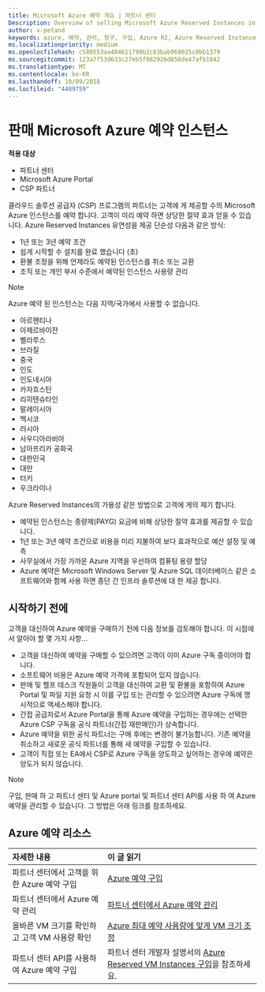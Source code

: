 ```yaml
---
title: Microsoft Azure 예약 개요 | 파트너 센터
Description: Overview of selling Microsoft Azure Reserved Instances in CSP.
author: v-petand
keywords: azure, 예약, 관리, 청구, 구입, Azure RI, Azure Reserved Instances
ms.localizationpriority: medium
ms.openlocfilehash: c580553aa484611790b2c83bab968025c0bb1379
ms.sourcegitcommit: 123a7f53d633c27eb5f982926d856de47afb1042
ms.translationtype: MT
ms.contentlocale: ko-KR
ms.lasthandoff: 10/09/2018
ms.locfileid: "4489759"
---
```

# <a name="sell-microsoft-azure-reserved-instances"></a>판매 Microsoft Azure 예약 인스턴스 

**적용 대상**

-  파트너 센터
-  Microsoft Azure Portal
-  CSP 파트너

클라우드 솔루션 공급자 (CSP) 프로그램의 파트너는 고객에 게 제공할 수의 Microsoft Azure 인스턴스를 예약 합니다. 고객이 미리 예약 하면 상당한 절약 효과 얻을 수 있습니다. Azure Reserved Instances 유연성을 제공 단순성 다음과 같은 방식:

-   1년 또는 3년 예약 조건 
-   쉽게 시작할 수 설치를 완료 했습니다 (초) 
-   환불 조정을 위해 언제라도 예약된 인스턴스를 취소 또는 교환 
-   조직 또는 개인 부서 수준에서 예약된 인스턴스 사용량 관리 

> [!NOTE]  
> Azure 예약 된 인스턴스는 다음 지역/국가에서 사용할 수 없습니다.  
> * 아르헨티나
> * 아제르바이잔
> * 벨라루스
> * 브라질
> * 중국
> * 인도
> * 인도네시아
> * 카자흐스탄
> * 리히텐슈타인
> * 말레이시아
> * 멕시코
> * 러시아
> * 사우디아라비아
> * 남아프리카 공화국
> * 대한민국
> * 대만
> * 터키
> * 우크라이나

Azure Reserved Instances의 가용성 같은 방법으로 고객에 게의 제기 합니다.

-   예약된 인스턴스는 종량제(PAYG) 요금에 비해 상당한 절약 효과를 제공할 수 있습니다.
-   1년 또는 3년 예약 조건으로 비용을 미리 지불하여 보다 효과적으로 예산 설정 및 예측 
-   사무실에서 가장 가까운 Azure 지역을 우선하여 컴퓨팅 용량 할당  
-   Azure 예약은 Microsoft Windows Server 및 Azure SQL 데이터베이스 같은 소프트웨어와 함께 사용 하면 종단 간 인프라 솔루션에 대 한 제공 합니다.   

## <a name="before-you-begin"></a>시작하기 전에

고객을 대신하여 Azure 예약을 구매하기 전에 다음 정보를 검토해야 합니다. 이 시점에서 알아야 할 몇 가지 사항...

-   고객을 대신하여 예약을 구매할 수 있으려면 고객이 이미 Azure 구독 중이어야 합니다.  
-   소프트웨어 비용은 Azure 예약 가격에 포함되어 있지 않습니다. 
-   판매 및 헬프 데스크 직원들이 고객을 대신하여 교환 및 환불을 포함하여 Azure Portal 및 파일 지원 요청 시 이를 구입 또는 관리할 수 있으려면 Azure 구독에 명시적으로 액세스해야 합니다.  
-   간접 공급자로서 Azure Portal을 통해 Azure 예약을 구입하는 경우에는 선택한 Azure CSP 구독을 공식 파트너(간접 재판매인)가 상속합니다. 
-   Azure 예약을 위한 공식 파트너는 구매 후에는 변경이 불가능합니다. 기존 예약을 취소하고 새로운 공식 파트너를 통해 새 예약을 구입할 수 있습니다. 
-   고객이 직접 또는 EA에서 CSP로 Azure 구독을 양도하고 싶어하는 경우에 예약은 양도가 되지 않습니다. 

>[!NOTE]
> 구입, 판매 하 고 파트너 센터 및 Azure portal 및 파트너 센터 API를 사용 하 여 Azure 예약을 관리할 수 있습니다. 그 방법은 아래 링크를 참조하세요. 

## <a name="azure-reservations-resources"></a>Azure 예약 리소스
|**자세한 내용**   |**이 글 읽기**    |
|:-----------------------------|:-----------------|
|파트너 센터에서 고객을 위한 Azure 예약 구입   |[Azure 예약 구입](azure-reservations-buying.md)
|파트너 센터에서 Azure 예약 관리 | [파트너 센터에서 Azure 예약 관리](azure-reservations-manage.md)
|올바른 VM 크기를 확인하고 고객 VM 사용량 확인   |[Azure 최대 예약 사용량에 맞게 VM 크기 조정](azure-usage.md)   |
|파트너 센터 API를 사용하여 Azure 예약 구입 | 파트너 센터 개발자 설명서의 [Azure Reserved VM Instances 구입](https://docs.microsoft.com/partner-center/develop/purchase-azure-reservations)을 참조하세요.

 

